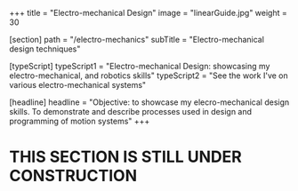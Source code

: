 +++
title = "Electro-mechanical Design"
image = "linearGuide.jpg"
weight = 30

[section]
path = "/electro-mechanics"
subTitle = "Electro-mechanical design techniques"

[typeScript] 
typeScript1 = "Electro-mechanical Design: showcasing my electro-mechanical, and robotics skills" 
typeScript2 = "See the work I've on various electro-mechanical systems"

[headline]
headline = "Objective: to showcase my elecro-mechanical design skills. To demonstrate and describe processes used in design and programming of motion systems"
+++

# THIS SECTION IS STILL UNDER CONSTRUCTION

<!-- Checkout my electro-mechanical skills including various robotics, mechanism, and motion projects below. -->


